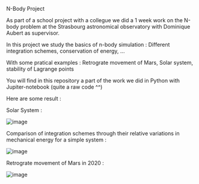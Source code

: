 N-Body Project

As part of a school project with a collegue we did a 1 week work on the N-body problem at the Strasbourg astronomical observatory with Dominique Aubert as supervisor.

In this project we study the basics of n-body simulation : Different integration schemes, conservation of energy, ...

With some pratical examples : Retrograte movement of Mars, Solar system, stability of Lagrange points

You will find in this repository a part of the work we did in Python with Jupiter-notebook (quite a raw code ^^)

Here are some result :

Solar System :

![image](https://user-images.githubusercontent.com/86244158/196744778-99b66774-492c-4082-b02f-2c32d3dc3d8b.png)

Comparison of integration schemes through their relative variations in mechanical energy for a simple system :

![image](https://user-images.githubusercontent.com/86244158/196745249-8a20c381-2810-457f-82bd-136fe802a77b.png)

Retrograte movement of Mars in 2020 :

![image](https://user-images.githubusercontent.com/86244158/196746874-d8deeba0-1193-4327-81f2-606f1413998a.png)
